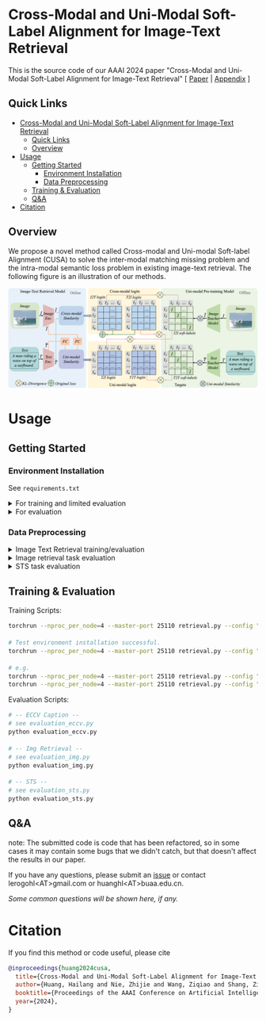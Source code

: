 # Cross-Modal and Uni-Modal Soft-Label Alignment for Image-Text Retrieval
This is the source code of our AAAI 2024 paper "Cross-Modal and Uni-Modal Soft-Label Alignment for Image-Text Retrieval"
[ [Paper](https://arxiv.org/abs/2403.05261) | [Appendix](_doc/Appendix_CUSA.pdf) ]

## Quick Links

- [Cross-Modal and Uni-Modal Soft-Label Alignment for Image-Text Retrieval](#cross-modal-and-uni-modal-soft-label-alignment-for-image-text-retrieval)
  - [Quick Links](#quick-links)
  - [Overview](#overview)
- [Usage](#usage)
  - [Getting Started](#getting-started)
    - [Environment Installation](#environment-installation)
    - [Data Preprocessing](#data-preprocessing)
  - [Training \& Evaluation](#training--evaluation)
  - [Q\&A](#qa)
- [Citation](#citation)

## Overview
We propose a novel method called Cross-modal and Uni-modal Soft-label Alignment (CUSA) to solve the inter-modal matching missing problem and the intra-modal semantic loss problem in existing image-text retrieval. The following figure is an illustration of our methods.

![](_doc/method.png)

# Usage

## Getting Started

### Environment Installation

See `requirements.txt`

<details>
<summary>For training and limited evaluation</summary>

```bash
# python >= 3.9
pip install torch==2.0.1 torchvision==0.15.2 torchaudio==2.0.2 --index-url https://download.pytorch.org/whl/cu118
pip install transformers sentence-transformers tqdm scikit-learn ftfy
```

</details>

<details>
<summary>For evaluation</summary>

```bash
# -- ECCV Caption --
# 1. For more detailed information, please refer to https://github.com/naver-ai/eccv-caption
pip install eccv_caption pycocotools ujson

# -- Img Retrieval --
# 1. Our repository contains the relevant code.
# 2. For more detailed information, please refer to https://github.com/deepglint/unicom
pip install pandas

# -- STS --
# 1. Get code from https://github.com/princeton-nlp/SimCSE
# 2. Install SentEval
git clone https://github.com/princeton-nlp/SimCSE.git
# find file "SimCSE/SentEval/senteval/sts.py"
# Modify lines 42 and 43 of the code to read as follows:
# <42> sent1 = np.array([s.split() for s in sent1], dtype=object)[not_empty_idx]
# <43> sent2 = np.array([s.split() for s in sent2], dtype=object)[not_empty_idx]
cd SimCSE/SentEval
pip install .
pip install prettytable
```

</details>

### Data Preprocessing

<details>
<summary>
Image Text Retrieval training/evaluation
</summary>

You should see albef (https://github.com/salesforce/ALBEF) to build a dataset.

For more data examples, see the folder `dataset_example`.

Here is the data format:
`train.json`
```json
[
  {
        "image_path": "<absPath>/COCO_val2014_000000391895.jpg",
        "caption": "A man with a red helmet on a small moped on a dirt road. ",
        "image_id": "COCO_val2014_000000391895.jpg"
  },
]
```

`train_unicom.npy`
```json
{ "<image_id>1": "<feature>", }
```

</details>


<details>
<summary>
Image retrieval task evaluation
</summary>

You can see the code file: `evaluation_img.py`
For more detailed information, please refer to https://github.com/deepglint/unicom

</details>

<details>
<summary>
STS task evaluation
</summary>

You can see the code file: `evaluation_sts.py`
For more detailed information, please refer to https://github.com/princeton-nlp/SimCSE

</details>

## Training & Evaluation

Training Scripts:

```bash
torchrun --nproc_per_node=4 --master-port 25110 retrieval.py --config "<configPath>"

# Test environment installation successful.
torchrun --nproc_per_node=4 --master-port 25110 retrieval.py --config "./configs/test.yaml"

# e.g.
torchrun --nproc_per_node=4 --master-port 25110 retrieval.py --config "./configs/vitb32/coco/only_contrastive.yaml"
torchrun --nproc_per_node=4 --master-port 25110 retrieval.py --config "./configs/vitb32/coco/cusa.yaml"
```

Evaluation Scripts:

```bash
# -- ECCV Caption --
# see evaluation_eccv.py
python evaluation_eccv.py

# -- Img Retrieval --
# see evaluation_img.py
python evaluation_img.py

# -- STS --
# see evaluation_sts.py
python evaluation_sts.py
```

## Q&A
note: The submitted code is code that has been refactored, so in some cases it may contain some bugs that we didn't catch, but that doesn't affect the results in our paper.

If you have any questions, please submit an [issue](https://github.com/lerogo/aaai24_itr_cusa/issues/new) or contact lerogohl\<AT\>gmail.com or huanghl\<AT\>buaa.edu.cn.

*Some common questions will be shown here, if any.*


# Citation

If you find this method or code useful, please cite

```bibtex
@inproceedings{huang2024cusa,
  title={Cross-Modal and Uni-Modal Soft-Label Alignment for Image-Text Retrieval},
  author={Huang, Hailang and Nie, Zhijie and Wang, Ziqiao and Shang, Ziyu},
  booktitle={Proceedings of the AAAI Conference on Artificial Intelligence},
  year={2024},
}
```
